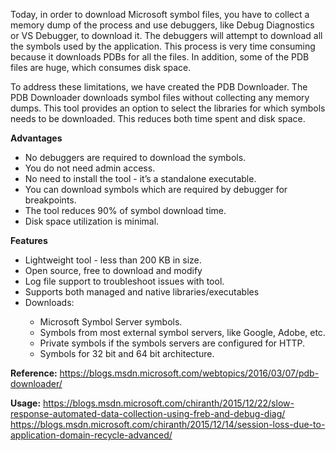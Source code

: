 <p>Today, in order to download Microsoft symbol files, you have to collect a memory dump of the process and use debuggers, like Debug Diagnostics or VS Debugger, to download it.  The debuggers will attempt to download all the symbols used by the application. This process is very time consuming because it downloads PDBs for all the files. In addition, some of the PDB files are huge, which consumes disk space.</p>

To address these limitations, we have created the PDB Downloader. The PDB Downloader downloads symbol files without collecting any memory dumps. This tool provides an option to select the libraries for which symbols needs to be downloaded. This reduces both time spent and disk space.

<b>Advantages</b>
<ul>
<li>No debuggers are required to download the symbols.</li>
<li>You do not need admin access.</li>
<li>No need to install the tool -  it’s a standalone executable.</li>
<li>You can download symbols which are required by debugger for breakpoints.</li>
<li>The tool reduces 90% of symbol download time.</li>
<li>Disk space utilization is minimal.</li>
</ul>
<b>Features</b>

<ul>
<li>Lightweight tool  -  less than 200 KB in size.</li>
<li>Open source, free to download and modify</li>
<li>Log file support to troubleshoot issues with tool.</li>
<li>Supports both managed and native libraries/executables </li>
<li>Downloads:</li>
<ul>
<li>Microsoft Symbol Server symbols.</li>
<li>Symbols from most external symbol servers, like Google, Adobe, etc.</li>
<li>Private symbols if the symbols servers are configured for HTTP.</li>
<li>Symbols for 32 bit and 64 bit architecture.</li>
</ul>
</ul>

<b>Reference:</b>
https://blogs.msdn.microsoft.com/webtopics/2016/03/07/pdb-downloader/ <br/>

<b>Usage:</b>
https://blogs.msdn.microsoft.com/chiranth/2015/12/22/slow-response-automated-data-collection-using-freb-and-debug-diag/ <br/>
https://blogs.msdn.microsoft.com/chiranth/2015/12/14/session-loss-due-to-application-domain-recycle-advanced/ <br/>
